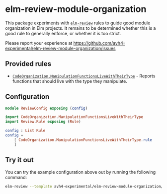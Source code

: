 # elm-review-module-organization

This package experiments with [`elm-review`](https://package.elm-lang.org/packages/jfmengels/elm-review/latest/) rules
to guide good module organization in Elm projects.
It remains to be determined whether this is a good rule to generally enforce, or whether it is too strict.

Please report your experience at <https://github.com/avh4-experimental/elm-review-module-organization/issues>


## Provided rules

- [`CodeOrganization.ManipulationFunctionsLiveWithTheirType`](https://package.elm-lang.org/packages/avh4-experimental/elm-review-module-organization/1.0.0/CodeOrganization-ManipulationFunctionsLiveWithTheirType) - Reports functions that should live with the type they manipulate.


## Configuration

```elm
module ReviewConfig exposing (config)

import CodeOrganization.ManipulationFunctionsLiveWithTheirType
import Review.Rule exposing (Rule)

config : List Rule
config =
    [ CodeOrganization.ManipulationFunctionsLiveWithTheirType.rule
    ]
```


## Try it out

You can try the example configuration above out by running the following command:

```bash
elm-review --template avh4-experimental/elm-review-module-organization/preview
```
